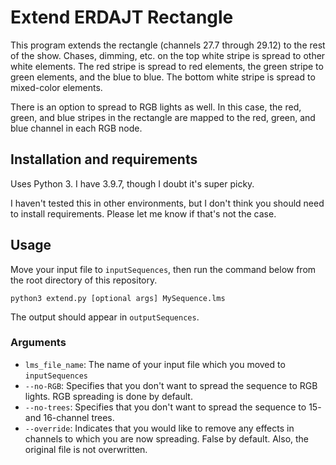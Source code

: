 # Extend ERDAJT Rectangle

This program extends the rectangle (channels 27.7 through 29.12) to the rest of the show. Chases, dimming, etc. on the top white stripe is spread to other white elements. The red stripe is spread to red elements, the green stripe to green elements, and the blue to blue. The bottom white stripe is spread to mixed-color elements.

There is an option to spread to RGB lights as well. In this case, the red, green, and blue stripes in the rectangle are mapped to the red, green, and blue channel in each RGB node.

## Installation and requirements

Uses Python 3. I have 3.9.7, though I doubt it's super picky.

I haven't tested this in other environments, but I don't think you should need to install requirements. Please let me know if that's not the case.

## Usage
Move your input file to `inputSequences`, then run the command below from the root directory of this repository.

```
python3 extend.py [optional args] MySequence.lms
```

The output should appear in `outputSequences`.

### Arguments

* `lms_file_name`: The name of your input file which you moved to `inputSequences`
* `--no-RGB`: Specifies that you don't want to spread the sequence to RGB lights. RGB spreading is done by default.
* `--no-trees`: Specifies that you don't want to spread the sequence to 15- and 16-channel trees.
* `--override`: Indicates that you would like to remove any effects in channels to which you are now spreading. False by default. Also, the original file is not overwritten.
